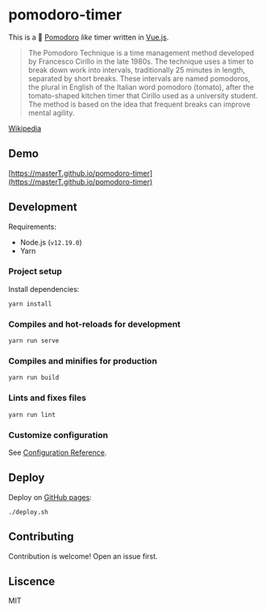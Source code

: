 # pomodoro-timer

This is a 🍅 [Pomodoro](https://francescocirillo.com/pages/pomodoro-technique) _like_ timer written in [Vue.js](https://vuejs.org/).

> The Pomodoro Technique is a time management method developed by Francesco Cirillo in the late 1980s. The technique uses a timer to break down work into intervals, traditionally 25 minutes in length, separated by short breaks. These intervals are named pomodoros, the plural in English of the Italian word pomodoro (tomato), after the tomato-shaped kitchen timer that Cirillo used as a university student. The method is based on the idea that frequent breaks can improve mental agility.

[Wikipedia](https://en.wikipedia.org/wiki/Pomodoro_Technique)


## Demo

[https://masterT.github.io/pomodoro-timer](https://masterT.github.io/pomodoro-timer)


## Development

Requirements:
- Node.js (`v12.19.0`)
- Yarn

### Project setup

Install dependencies:

```shell
yarn install
```

### Compiles and hot-reloads for development

```shell
yarn run serve
```

### Compiles and minifies for production

```shell
yarn run build
```

### Lints and fixes files

```shell
yarn run lint
```

### Customize configuration

See [Configuration Reference](https://cli.vuejs.org/config/).


## Deploy

Deploy on [GitHub pages](https://cli.vuejs.org/guide/deployment.html#github-pages):

```shell
./deploy.sh
```

## Contributing

Contribution is welcome! Open an issue first.


## Liscence

MIT
